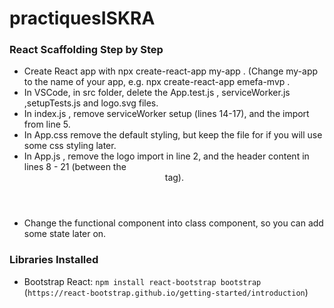 # practiquesISKRA

### React Scaffolding Step by Step

- Create React app with npx create-react-app my-app . (Change my-app to the name of your app, e.g. npx create-react-app emefa-mvp .
- In VSCode, in src folder, delete the App.test.js , serviceWorker.js ,setupTests.js and logo.svg files.
- In index.js , remove serviceWorker setup (lines 14-17), and the import from line 5.
- In App.css remove the default styling, but keep the file for if you will use some css styling later.
- In App.js , remove the logo import in line 2, and the header content in lines 8 - 21 (between the <header> tag).
- Change the functional component into class component, so you can add some state later on.

### Libraries Installed

- Bootstrap React: `npm install react-bootstrap bootstrap` (`https://react-bootstrap.github.io/getting-started/introduction`)
